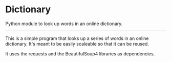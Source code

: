 # Dictionary
Python module to look up words in an online dictionary.

---

This is a simple program that looks up a series of words in an online dictionary. It's meant to be easily scaleable so that it can be reused.

It uses the requests and the BeautifulSoup4 libraries as dependencies.
